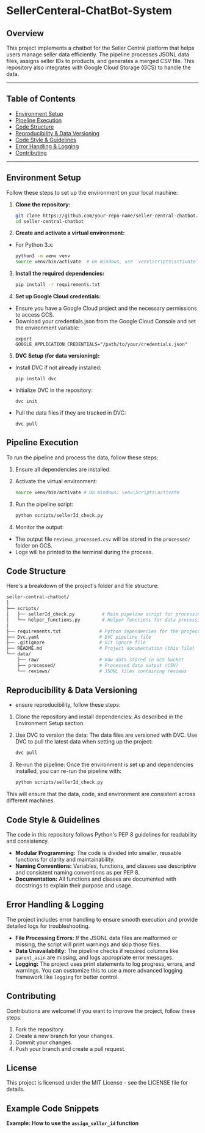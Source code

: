 # SellerCenteral-ChatBot-System

## Overview
This project implements a chatbot for the Seller Central platform that helps users manage seller data efficiently. The pipeline processes JSONL data files, assigns seller IDs to products, and generates a merged CSV file. This repository also integrates with Google Cloud Storage (GCS) to handle the data.

---

## Table of Contents

- [Environment Setup](#environment-setup)
- [Pipeline Execution](#pipeline-execution)
- [Code Structure](#code-structure)
- [Reproducibility & Data Versioning](#reproducibility--data-versioning)
- [Code Style & Guidelines](#code-style--guidelines)
- [Error Handling & Logging](#error-handling--logging)
- [Contributing](#contributing)

---

## Environment Setup

Follow these steps to set up the environment on your local machine:

1. **Clone the repository:**
   ```bash
   git clone https://github.com/your-repo-name/seller-central-chatbot.git
   cd seller-central-chatbot
2. **Create and activate a virtual environment:**

- For Python 3.x:
    ```bash
    python3 -m venv venv
    source venv/bin/activate  # On Windows, use `venv\Scripts\activate`
    
3. **Install the required dependencies:**
    ```bash
    pip install -r requirements.txt


4. **Set up Google Cloud credentials:**
- Ensure you have a Google Cloud project and the necessary permissions to access GCS.
- Download your credentials.json from the Google Cloud Console and set the environment variable:
  ```
  export GOOGLE_APPLICATION_CREDENTIALS="/path/to/your/credentials.json"
  ```

5. **DVC Setup (for data versioning):**
- Install DVC if not already installed:
  ```
  pip install dvc
  ```
- Initialize DVC in the repository:
  ```
  dvc init
  ```
- Pull the data files if they are tracked in DVC:
  ```
  dvc pull
  ```

## Pipeline Execution

To run the pipeline and process the data, follow these steps:

1. Ensure all dependencies are installed.

2. Activate the virtual environment:
    ```bash
    source venv/bin/activate # On Windows: venv\Scripts\activate

3. Run the pipeline script:
    ```bash
    python scripts/sellerId_check.py


4. Monitor the output:
- The output file `reviews_processed.csv` will be stored in the `processed/` folder on GCS.
- Logs will be printed to the terminal during the process.

## Code Structure

Here's a breakdown of the project's folder and file structure:

```bash
seller-central-chatbot/
│
├── scripts/
│   ├── sellerId_check.py          # Main pipeline script for processing data
│   └── helper_functions.py        # Helper functions for data processing and error handling
│
├── requirements.txt              # Python dependencies for the project
├── Dvc.yaml                      # DVC pipeline file
├── .gitignore                    # Git ignore file
├── README.md                     # Project documentation (this file)
└── data/
    ├── raw/                      # Raw data stored in GCS bucket
    ├── processed/                # Processed data output (CSV)
    └── reviews/                  # JSONL files containing reviews
```

## Reproducibility & Data Versioning

- ensure reproducibility, follow these steps:

1. Clone the repository and install dependencies: As described in the Environment Setup section.

2. Use DVC to version the data: The data files are versioned with DVC. Use DVC to pull the latest data when setting up the project:

    ```bash
    dvc pull

3. Re-run the pipeline: Once the environment is set up and dependencies installed, you can re-run the pipeline with:

    ```bash
    python scripts/sellerId_check.py


This will ensure that the data, code, and environment are consistent across different machines.

## Code Style & Guidelines

The code in this repository follows Python's PEP 8 guidelines for readability and consistency.

- **Modular Programming:** The code is divided into smaller, reusable functions for clarity and maintainability.
- **Naming Conventions:** Variables, functions, and classes use descriptive and consistent naming conventions as per PEP 8.
- **Documentation:** All functions and classes are documented with docstrings to explain their purpose and usage.

## Error Handling & Logging

The project includes error handling to ensure smooth execution and provide detailed logs for troubleshooting.

- **File Processing Errors:** If the JSONL data files are malformed or missing, the script will print warnings and skip those files.
- **Data Unavailability:** The pipeline checks if required columns like `parent_asin` are missing, and logs appropriate error messages.
- **Logging:** The project uses print statements to log progress, errors, and warnings. You can customize this to use a more advanced logging framework like `logging` for better control.

## Contributing

Contributions are welcome! If you want to improve the project, follow these steps:

1. Fork the repository.
2. Create a new branch for your changes.
3. Commit your changes.
4. Push your branch and create a pull request.

## License

This project is licensed under the MIT License - see the LICENSE file for details.

## Example Code Snippets

**Example: How to use the `assign_seller_id` function**

